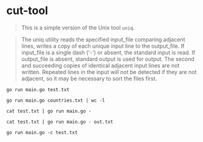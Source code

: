 # cut-tool

> This is a simple version of the Unix tool `uniq`.

> The uniq utility reads the specified input_file comparing adjacent lines, writes a copy of each unique input line to the output_file. If input_file is a single dash ('-') or absent, the standard input is read. If output_file is absent, standard output is used for output. The second and succeeding copies of identical adjacent input lines are not written. Repeated lines in the input will not be detected if they are not adjacent, so it may be necessary to sort the files first.

`go run main.go test.txt`

`go run main.go countries.txt | wc -l`

`cat test.txt | go run main.go -`

`cat test.txt | go run main.go - out.txt`

`go run main.go -c test.txt`